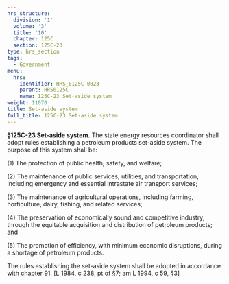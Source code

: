```yaml
---
hrs_structure:
  division: '1'
  volume: '3'
  title: '10'
  chapter: 125C
  section: 125C-23
type: hrs_section
tags:
  - Government
menu:
  hrs:
    identifier: HRS_0125C-0023
    parent: HRS0125C
    name: 125C-23 Set-aside system
weight: 11070
title: Set-aside system
full_title: 125C-23 Set-aside system
---
```

**§125C-23 Set-aside system.** The state energy resources coordinator shall adopt rules establishing a petroleum products set-aside system. The purpose of this system shall be:

(1) The protection of public health, safety, and welfare;

(2) The maintenance of public services, utilities, and transportation, including emergency and essential intrastate air transport services;

(3) The maintenance of agricultural operations, including farming, horticulture, dairy, fishing, and related services;

(4) The preservation of economically sound and competitive industry, through the equitable acquisition and distribution of petroleum products; and

(5) The promotion of efficiency, with minimum economic disruptions, during a shortage of petroleum products.

The rules establishing the set-aside system shall be adopted in accordance with chapter 91\. [L 1984, c 238, pt of §7; am L 1994, c 59, §3]